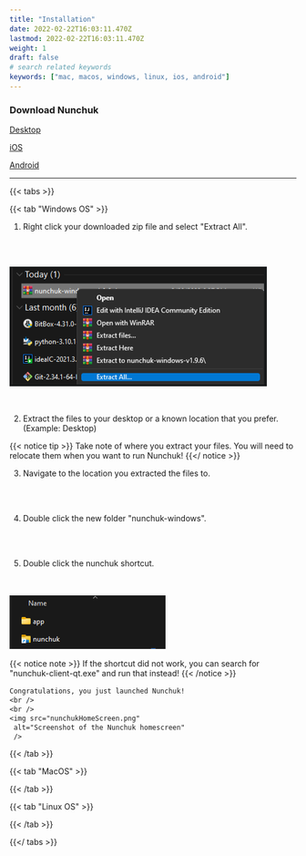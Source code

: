 ```yaml
---
title: "Installation"
date: 2022-02-22T16:03:11.470Z
lastmod: 2022-02-22T16:03:11.470Z
weight: 1
draft: false
# search related keywords
keywords: ["mac, macos, windows, linux, ios, android"]
---
```


### Download Nunchuk

[Desktop](https://nunchuk.io/#Download)

[iOS](https://apps.apple.com/us/app/nunchuk-bitcoin-wallet/id1563190073)

[Android](https://play.google.com/store/apps/details?id=io.nunchuk.android)

<hr>

{{< tabs >}}

  {{< tab "Windows OS" >}}
   
  1. Right click your downloaded zip file and select "Extract All".
  <br />
  <br />
  
  
  <img src="extractAll.png"
     alt="Extract all option (Screenshot)"
     />

  <br />
  
  2. Extract the files to your desktop or a known location that you prefer. (Example: Desktop)

  {{< notice tip >}}
  Take note of where you extract your files. You will need to relocate them when you want to run Nunchuk!
  {{</ notice >}}

  3. Navigate to the location you extracted the files to. 
  <br />
  <br />



  4. Double click the new folder "nunchuk-windows". 
  <br />
  <br />

  5. Double click the nunchuk shortcut. 
  <br />
  <br />
    <img src="nunchukShortcutView.png"
     alt="Screenshot of the file shortcut Nunchuk"
     />

  {{< notice note >}}
  If the shortcut did not work, you can search for "nunchuk-client-qt.exe" and run that instead!
  {{< /notice >}}

    Congratulations, you just launched Nunchuk!
    <br />
    <br />
    <img src="nunchukHomeScreen.png"
     alt="Screenshot of the Nunchuk homescreen"
     />

  {{< /tab >}}

  {{< tab "MacOS" >}}
  <!-- Insert MacOS workflow here! -->
  {{< /tab >}}

  {{< tab "Linux OS" >}}
  <!-- Insert Linux OS workflow here! -->
  {{< /tab >}}

{{</ tabs >}}




